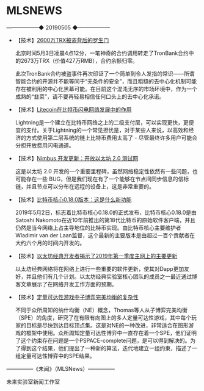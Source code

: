 # ​MLSNEWS
——————◆
20190505
◆——————
* 【技术】[2600万TRX被盗背后的罗生门](https://mp.weixin.qq.com/s?__biz=MzU1OTQ3MTI3Ng==&mid=2247484839&idx=1&sn=46dc5aa9897665cfb351912fe0c7bfcb&chksm=fc178a64cb60037209849ebe472f9c1744ee13ff3075fd77c37103f8f2c928337b549e73b7f9&scene=0&xtrack=1)

  北京时间5月3日凌晨4点12分，一笔神奇的合约调用转走了TronBank合约中的2673万TRX（价值427万RMB），合约余额归零。

  此次TronBank合约被盗事件再次印证了一个简单到令人发指的常识——所谓智能合约的开源并不能等同于“无条件的安全”，而且粗糙的去中心化机制可能存在被利用的中心化黑幕可能。在目前这个混沌无序的市场环境中，作为一个成熟的“韭菜”，请不要再轻易相信任何口头上的去中心化承诺。
* 【技术】[Litecoin在比特币闪电网络发展中的作用](https://www.longhash.com/news/litecoins-role-in-the-development-of-bitcoins-lightning-network?ref=tokendaily)

  Lightning是一个建立在比特币网络之上的二级支付层，可以实现更快，更便宜的支付。关于Lightning的一个常见担忧是，对于某些人来说，以高效和经济的方式使用第二层系统的链上比特币费用太高了 - 尽管最终许多用户可能会分担开放费用闪电通道。
* 【技术】[Nimbus 开发更新：开放以太坊 2.0 测试网]( https://our.status.im/the-nimbus-mvp-testnet-is-here/)

  这是以太坊 2.0 开发的一个重要里程碑，虽然网络稳定性依然有一些问题，也可能存在一些 BUG，但是我们现在有了一个能够在节点间同步信息的信标链，并且节点可以分布在远程的设备上，这是非常重要的。
* 【技术】[比特币核心0.18.0版本：这是什么新功能](https://bitcoinmagazine.com/articles/bitcoin-core-0180-release-heres-whats-new/?ref=tokendaily)
 
  2019年5月2日，标志着比特币核心0.18.0的正式发布，比特币核心0.18.0是由Satoshi Nakomoto在近10年前推出的第18代比特币的原始软件客户端，并且仍然是当今网络上占主导地位的比特币实现。由比特币核心主要维护者Wladimir van der Laan监督，这个最新的主要版本是由超过一百个贡献者在大约六个月的时间内开发的。
* 【技术】[以太坊经典开发者揭示了2019年第一季度主网上的主要更新](https://bitcoinexchangeguide.com/ethereum-classic-etc-developers-reveal-major-mainnet-updates-for-q1-2019/)

  以太坊经典网络将在网络上进行一些重要的软件更新，使其对Dapp更加友好，并且他们有几个计划。以太坊经典实验室核心团队的成员之一最近通过博客文章展示了在网络开发工作方面的预期。
* 【技术】[定量可达性游戏中子博弈完美均衡的复杂性](https://arxiv.org/pdf/1905.00784.pdf)

  不同于众所周知的纳什均衡（NE）概念，Thomas等人从子博弈完美均衡（SPE）的角度，研究了在有限有向图上的多人定量可达性游戏，其中每个玩家的目标是尽快到达目标顶点集。这是对NE的一种改进，非常适合在图形游戏的框架中使用。众所周知定量可达性博弈中一直存在着一个SPE，他们证明了这个约束存在问题是一个PSPACE-complete问题，是可以得到解决的。为了得到这个结果，他们提出了一种新的算法，迭代地建立一组约束，描述了一组定量可达性博弈中的SPE结果。
  

—————《未闻》（MLSNews）—————
  
未来实验室新闻工作室
